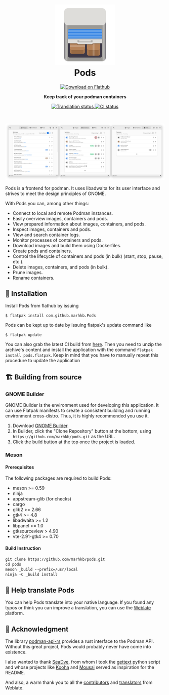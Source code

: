 <h1 align="center">
  <img src="data/icons/com.github.marhkb.Pods.svg" alt="Pods" width="192" height="192"/>
  <br>
  Pods
</h1>

<p align="center">
  <a href="https://flathub.org/apps/details/com.github.marhkb.Pods">
    <img width="200" alt="Download on Flathub" src="https://flathub.org/assets/badges/flathub-badge-en.svg"/>
  </a>
  <br>
</p>

<p align="center"><strong>Keep track of your podman containers</strong></p>

<p align="center">
  <a href="https://hosted.weblate.org/engage/pods/">
    <img src="https://hosted.weblate.org/widgets/pods/-/pods/svg-badge.svg" alt="Translation status" />
  </a>
  <a href="https://github.com/marhkb/pods/actions/workflows/ci.yml">
    <img src="https://github.com/marhkb/pods/actions/workflows/ci.yml/badge.svg" alt="CI status"/>
  </a>
</p>

<br>

<p align="center">
  <img src="data/resources/screenshots/preview.png" alt="Preview"/>
</p>

Pods is a frontend for podman. It uses libadwaita for its user interface and strives to meet the design principles of GNOME.

With Pods you can, among other things:

- Connect to local and remote Podman instances.
- Easily overview images, containers and pods.
- View prepared information about images, containers, and pods.
- Inspect images, containers and pods.
- View and search container logs.
- Monitor processes of containers and pods.
- Download images and build them using Dockerfiles.
- Create pods and containers.
- Control the lifecycle of containers and pods (in bulk) (start, stop, pause, etc.).
- Delete images, containers, and pods (in bulk).
- Prune images.
- Rename containers.

## 🔌 Installation
Install Pods from flathub by issuing
```shell
$ flatpak install com.github.marhkb.Pods
```
Pods can be kept up to date by issuing flatpak's update command like
```shell
$ flatpak update
```

You can also grab the latest CI build from [here](https://nightly.link/marhkb/pods/workflows/ci/main).
Then you need to unzip the archive's content and install the application with the command `flatpak install pods.flatpak`.
Keep in mind that you have to manually repeat this procedure to update the application


## 🏗️ Building from source

### GNOME Builder

GNOME Builder is the environment used for developing this application.
It can use Flatpak manifests to create a consistent building and running
environment cross-distro. Thus, it is highly recommended you use it.

1. Download [GNOME Builder](https://flathub.org/apps/details/org.gnome.Builder).
2. In Builder, click the "Clone Repository" button at the bottom, using `https://github.com/marhkb/pods.git` as the URL.
3. Click the build button at the top once the project is loaded.

### Meson

#### Prerequisites

The following packages are required to build Pods:

* meson >= 0.59
* ninja
* appstream-glib (for checks)
* cargo
* glib2 >= 2.66
* gtk4 >= 4.8
* libadwaita >= 1.2
* libpanel >= 1.0
* gtksourceview > 4.90
* vte-2.91-gtk4 >= 0.70

#### Build Instruction

```shell
git clone https://github.com/marhkb/pods.git
cd pods
meson _build --prefix=/usr/local
ninja -C _build install
```


## 🙌 Help translate Pods

You can help Pods translate into your native language. If you found any typos
or think you can improve a translation, you can use the [Weblate](https://hosted.weblate.org/engage/pods/) platform.


## 💝 Acknowledgment

The library [podman-api-rs](https://github.com/vv9k/podman-api-rs) provides a rust interface to the Podman API.
Without this great project, Pods would probably never have come into existence.

I also wanted to thank [SeaDve](https://github.com/SeaDve), from whom I took the [gettext](https://github.com/SeaDve/scripts/blob/0bd6f162ec8f2b3f0a9ad12816477fed934077db/gettext_rs.py) python script and whose projects like [Kooha](https://github.com/SeaDve/Kooha) and [Mousai](https://github.com/SeaDve/Mousai) served as inspiration for the README.

And also, a warm thank you to all the [contributors](https://github.com/marhkb/pods/graphs/contributors)
and [translators](https://hosted.weblate.org/engage/pods/) from Weblate.
